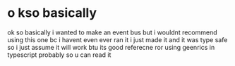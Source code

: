 # o kso basically

ok so basically i wanted to make an event bus but i wouldnt recommend using this one bc i havent even ever ran it i just made it and it was type safe so i just assume it will work btu its good referecne ror using geenrics in typescript probably so u can read it
